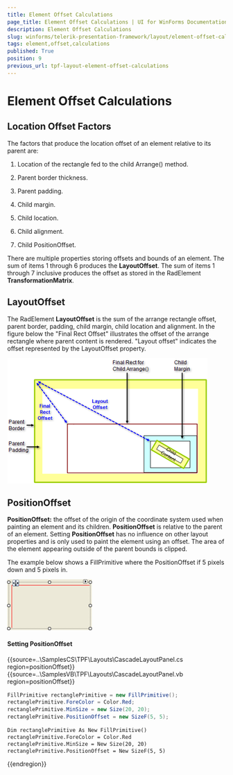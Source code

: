 ```yaml
---
title: Element Offset Calculations
page_title: Element Offset Calculations | UI for WinForms Documentation
description: Element Offset Calculations
slug: winforms/telerik-presentation-framework/layout/element-offset-calculations
tags: element,offset,calculations
published: True
position: 9
previous_url: tpf-layout-element-offset-calculations
---
```


# Element Offset Calculations

## Location Offset Factors

The factors that produce the location offset of an element relative to its parent are:

1. Location of the rectangle fed to the child Arrange() method. 

1. Parent border thickness.

1. Parent padding.

1. Child margin.

1. Child location.

1. Child alignment.

1. Child PositionOffset.

There are multiple properties storing offsets and bounds of an element. The sum of items 1 through 6 produces the __LayoutOffset__. The sum of items 1 through 7 inclusive produces the offset as stored in the RadElement __TransformationMatrix__.
        

## LayoutOffset

The RadElement __LayoutOffset__ is the sum of the arrange rectangle offset, parent border, padding, child margin, child location and alignment. In the figure below the "Final Rect Offset" illustrates the offset of the arrange rectangle where parent content is rendered. "Layout offset" indicates the offset represented by the LayoutOffset property.

![tpf-layout-element-offset-calculations 001](images/tpf-layout-element-offset-calculations001.png)

## PositionOffset

__PositionOffset:__ the offset of the origin of the coordinate system used when painting an element and its children. __PositionOffset__ is relative to the parent of an element. Setting __PositionOffset__ has no influence on other layout properties and is only used to paint the element using an offset. The area of the element appearing outside of the parent bounds is clipped.
        

The example below shows a FillPrimitive where the PositionOffset if 5 pixels down and 5 pixels in.

![tpf-layout-element-offset-calculations 002](images/tpf-layout-element-offset-calculations002.png)

#### Setting PositionOffset

{{source=..\SamplesCS\TPF\Layouts\CascadeLayoutPanel.cs region=positionOffset}} 
{{source=..\SamplesVB\TPF\Layouts\CascadeLayoutPanel.vb region=positionOffset}} 

````C#
FillPrimitive rectanglePrimitive = new FillPrimitive();
rectanglePrimitive.ForeColor = Color.Red;
rectanglePrimitive.MinSize = new Size(20, 20);
rectanglePrimitive.PositionOffset = new SizeF(5, 5);

````
````VB.NET
Dim rectanglePrimitive As New FillPrimitive()
rectanglePrimitive.ForeColor = Color.Red
rectanglePrimitive.MinSize = New Size(20, 20)
rectanglePrimitive.PositionOffset = New SizeF(5, 5)

````

{{endregion}}
